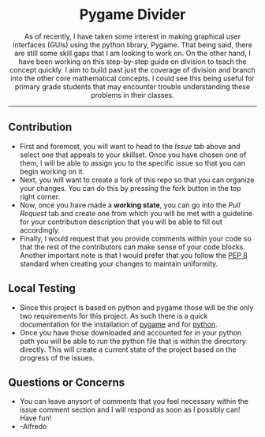 <h1 align="center">Pygame Divider</h1>

<p align="center"> As of recently, I have taken some interest in making graphical user interfaces (GUIs) using the python library, Pygame. That being said, there are still some skill gaps that I am looking to work on. On the other hand, I have been working on this step-by-step guide on division to teach the concept quickly. I aim to build past just the coverage of division and branch into the other core mathematical concepts. I could see this being useful for primary grade students that may encounter trouble understanding these problems in their classes.
    <br/>
</p>

---

## Contribution
- First and foremost, you will want to head to the *Issue* tab above and select one that appeals to your skillset. Once you have chosen one of them, I will be able to assign you to the specific issue so that you can begin working on it.
- Next, you will want to create a fork of this repo so that you can organize your changes. You can do this by pressing the fork button in the top right corner.
- Now, once you have made a **working state**, you can go into the *Pull Request* tab and create one from which you will be met with a guideline for your contribution description that you will be able to fill out accordingly.
- Finally, I would request that you provide comments within your code so that the rest of the contributors can make sense of your code blocks. Another important note is that I would prefer that you follow the [PEP 8](https://peps.python.org/pep-0008/#:~:text=The%20Python%20standard%20library%20is,inside%20parentheses%2C%20brackets%20and%20braces.) standard when creating your changes to maintain uniformity.
 
## Local Testing
- Since this project is based on python and pygame those will be the only two requirements for this project. As such there is a quick documentation for the installation of [pygame](https://www.pygame.org/wiki/GettingStarted) and for [python](https://medium.com/co-learning-lounge/how-to-download-install-python-on-windows-2021-44a707994013).
- Once you have those downloaded and accounted for in your python path you will be able to run the python file that is within the direcrtory directly. This will create a current state of the project based on the progress of the issues.

## Questions or Concerns
- You can leave anysort of comments that you feel necessary within the issue comment section and I will respond as soon as I possibly can! Have fun!
- -Alfredo
